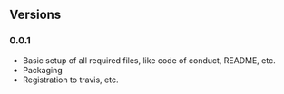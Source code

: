 ## Versions

### 0.0.1

* Basic setup of all required files, like code of conduct, README, etc.
* Packaging
* Registration to travis, etc.
